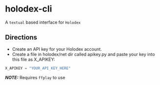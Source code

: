 # holodex-cli
A `textual` based interface for `Holodex`

## Directions
* Create an API key for your Holodex account.
* Create a file in holodex/net dir called apikey.py and paste your key into this file as X_APIKEY:
```python
X_APIKEY = "YOUR_API_KEY_HERE"
```

*__NOTE:__* Requires `ffplay` to use